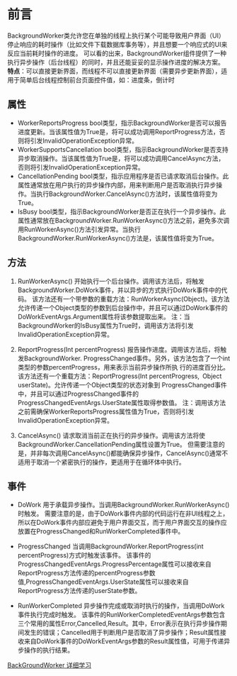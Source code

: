 # 前言
BackgroundWorker类允许您在单独的线程上执行某个可能导致用户界面（UI）停止响应的耗时操作（比如文件下载数据库事务等），并且想要一个响应式的UI来反应当前耗时操作的进度。 
可以看的出来，BackgroundWorker组件提供了一种执行异步操作（后台线程）的同时，并且还能妥妥的显示操作进度的解决方案。
**特点**：可以直接更新界面，而线程不可以直接更新界面（需要异步更新界面），适用于简单后台线程控制前台页面控件值，如：进度条，倒计时
## 属性
- WorkerReportsProgress 
    bool类型，指示BackgroundWorker是否可以报告进度更新。当该属性值为True是，将可以成功调用ReportProgress方法，否则将引发InvalidOperationException异常。
- WorkerSupportsCancellation 
    bool类型，指示BackgroundWorker是否支持异步取消操作。当该属性值为True是，将可以成功调用CancelAsync方法，否则将引发InvalidOperationException异常。
- CancellationPending 
    bool类型，指示应用程序是否已请求取消后台操作。此属性通常放在用户执行的异步操作内部，用来判断用户是否取消执行异步操作。当执行BackgroundWorker.CancelAsync()方法时，该属性值将变为True。
- IsBusy 
    bool类型，指示BackgroundWorker是否正在执行一个异步操作。此属性通常放在BackgroundWorker.RunWorkerAsync()方法之前，避免多次调用RunWorkerAsync()方法引发异常。当执行BackgroundWorker.RunWorkerAsync()方法是，该属性值将变为True。

## 方法
1.  RunWorkerAsync() 
    开始执行一个后台操作。调用该方法后，将触发BackgroundWorker.DoWork事件，并以异步的方式执行DoWork事件中的代码。 
    该方法还有一个带参数的重载方法：RunWorkerAsync(Object)。该方法允许传递一个Object类型的参数到后台操作中，并且可以通过DoWork事件的DoWorkEventArgs.Argument属性将该参数提取出来。 
    注：当BackgroundWorker的IsBusy属性为True时，调用该方法将引发InvalidOperationException异常。

2.  ReportProgress(Int percentProgress) 
    报告操作进度。调用该方法后，将触发BackgroundWorker. ProgressChanged事件。另外，该方法包含了一个int类型的参数percentProgress，用来表示当前异步操作所执          行的进度百分比。 
    该方法还有一个重载方法：ReportProgress(Int percentProgress, Object userState)。允许传递一个Object类型的状态对象到 ProgressChanged事件中，并且可以通过ProgressChanged事件的ProgressChangedEventArgs.UserState属性取得参数值。 
    注：调用该方法之前需确保WorkerReportsProgress属性值为True，否则将引发InvalidOperationException异常。 

3. CancelAsync() 
  请求取消当前正在执行的异步操作。调用该方法将使BackgroundWorker.CancellationPending属性设置为True。 
  但需要注意的是，并非每次调用CancelAsync()都能确保异步操作，CancelAsync()通常不适用于取消一个紧密执行的操作，更适用于在循环体中执行。 

## 事件
- DoWork 
   用于承载异步操作。当调用BackgroundWorker.RunWorkerAsync()时触发。 
   需要注意的是，由于DoWork事件内部的代码运行在非UI线程之上，所以在DoWork事件内部应避免于用户界面交互，而于用户界面交互的操作应放置在ProgressChanged和RunWorkerCompleted事件中。
 
- ProgressChanged 
   当调用BackgroundWorker.ReportProgress(int percentProgress)方式时触发该事件。 
   该事件的ProgressChangedEventArgs.ProgressPercentage属性可以接收来自ReportProgress方法传递的percentProgress参数值,ProgressChangedEventArgs.UserState属性可以接收来自ReportProgress方法传递的userState参数。
 
- RunWorkerCompleted 
  异步操作完成或取消时执行的操作，当调用DoWork事件执行完成时触发。 
  该事件的RunWorkerCompletedEventArgs参数包含三个常用的属性Error,Cancelled,Result。其中，Error表示在执行异步操作期间发生的错误；Cancelled用于判断用户是否取消了异步操作；Result属性接收来自DoWork事件的DoWorkEventArgs参数的Result属性值，可用于传递异步操作的执行结果。

[BackGroundWorker 详细学习](https://docs.microsoft.com/en-us/dotnet/api/system.componentmodel.backgroundworker?view=net-5.0)
